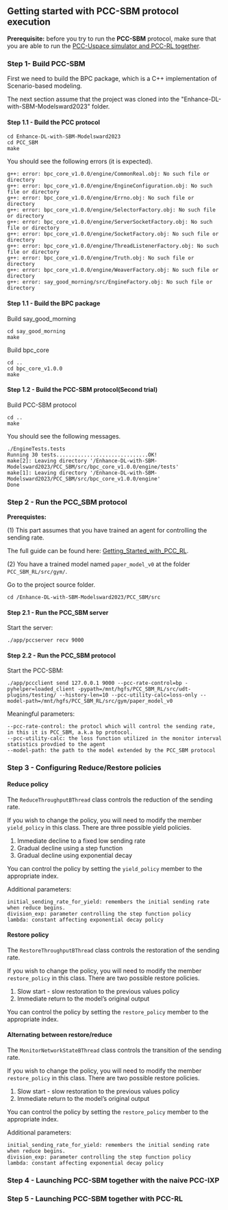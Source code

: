 ## Getting started with PCC-SBM protocol execution

**Prerequisite:** before you try to run the **PCC-SBM** protocol, make sure that you are able to 
run the [PCC-Uspace simulator and PCC-RL together](https://github.com/adielashrov/Enhance-DL-with-SBM-Modelsward2023/blob/main/PCC_SBM/GettingStarted_with_PCC_RL_PCC_Uspace.md).

### Step 1- Build PCC-SBM

First we need to build the BPC package, which is a C++ implementation of Scenario-based modeling.

The next section assume that the project was cloned into the "Enhance-DL-with-SBM-Modelsward2023" folder.

<!--TODO - copy the engineFactory file-->

#### Step 1.1 - Build the PCC protocol

```
cd Enhance-DL-with-SBM-Modelsward2023
cd PCC_SBM
make
```

You should see the following errors (it is expected).

```
g++: error: bpc_core_v1.0.0/engine/CommonReal.obj: No such file or directory
g++: error: bpc_core_v1.0.0/engine/EngineConfiguration.obj: No such file or directory
g++: error: bpc_core_v1.0.0/engine/Errno.obj: No such file or directory
g++: error: bpc_core_v1.0.0/engine/SelectorFactory.obj: No such file or directory
g++: error: bpc_core_v1.0.0/engine/ServerSocketFactory.obj: No such file or directory
g++: error: bpc_core_v1.0.0/engine/SocketFactory.obj: No such file or directory
g++: error: bpc_core_v1.0.0/engine/ThreadListenerFactory.obj: No such file or directory
g++: error: bpc_core_v1.0.0/engine/Truth.obj: No such file or directory
g++: error: bpc_core_v1.0.0/engine/WeaverFactory.obj: No such file or directory
g++: error: say_good_morning/src/EngineFactory.obj: No such file or directory
```

#### Step 1.1 - Build the BPC package

Build say_good_morning
```
cd say_good_morning
make
```

Build bpc_core
```
cd ..
cd bpc_core_v1.0.0
make
```

#### Step 1.2 - Build the PCC-SBM protocol(Second trial)

Build PCC-SBM protocol
```
cd ..
make
```
You should see the following messages.

```
./EngineTests.tests
Running 30 tests..............................OK!
make[2]: Leaving directory '/Enhance-DL-with-SBM-Modelsward2023/PCC_SBM/src/bpc_core_v1.0.0/engine/tests'
make[1]: Leaving directory '/Enhance-DL-with-SBM-Modelsward2023/PCC_SBM/src/bpc_core_v1.0.0/engine'
Done
```

### Step 2 - Run the PCC_SBM protocol

**Prerequistes:** 

(1) This part assumes that you have trained an agent for controlling the sending rate.

The full guide can be found here:  [Getting_Started_with_PCC_RL](https://github.com/adielashrov/Enhance-DL-with-SBM-Modelsward2023/blob/main/PCC_SBM/GettingStarted_with_PCC_RL_PCC_Uspace.md).

(2) You have a trained model named  ```paper_model_v0``` at the folder ```PCC_SBM_RL/src/gym/```.

Go to the project source folder.
```
cd /Enhance-DL-with-SBM-Modelsward2023/PCC_SBM/src
```

#### Step 2.1 - Run the PCC_SBM server

Start the server:
```
./app/pccserver recv 9000
```

#### Step 2.2 - Run the PCC_SBM protocol

Start the PCC-SBM:
```
./app/pccclient send 127.0.0.1 9000 --pcc-rate-control=bp -pyhelper=loaded_client -pypath=/mnt/hgfs/PCC_SBM_RL/src/udt-plugins/testing/ --history-len=10 --pcc-utility-calc=loss-only --model-path=/mnt/hgfs/PCC_SBM_RL/src/gym/paper_model_v0
```

Meaningful parameters:
```
--pcc-rate-control: the protocl which will control the sending rate, in this it is PCC_SBM, a.k.a bp protocol.
--pcc-utility-calc: the loss function utilized in the monitor interval statistics provdied to the agent
--model-path: the path to the model extended by the PCC_SBM protocol 
```

### Step 3 - Configuring Reduce/Restore policies 

#### Reduce policy

The ```ReduceThroughputBThread``` class controls the reduction of the sending rate.

If you wish to change the policy, you will need to modify the member ```yield_policy``` in this class.
There are three possible yield policies.
1. Immediate decline to a fixed low sending rate
2. Gradual decline using a step function
3. Gradual decline using exponential decay

You can control the policy by setting the ```yield_policy``` member to the appropriate index.

Additional parameters:
```
initial_sending_rate_for_yield: remembers the initial sending rate when reduce begins.
division_exp: parameter controlling the step function policy
lambda: constant affecting exponential decay policy
```

#### Restore policy

The ```RestoreThroughputBThread``` class controls the restoration of the sending rate.

If you wish to change the policy, you will need to modify the member ```restore_policy``` in this class.
There are two possible restore policies.
1. Slow start - slow restoration to the previous values policy
2. Immediate return to the model’s original output

You can control the policy by setting the ```restore_policy``` member to the appropriate index.

#### Alternating between restore/reduce

The ```MonitorNetworkStateBThread``` class controls the transition  of the sending rate.

If you wish to change the policy, you will need to modify the member ```restore_policy``` in this class.
There are two possible restore policies.
1. Slow start - slow restoration to the previous values policy
2. Immediate return to the model’s original output

You can control the policy by setting the ```restore_policy``` member to the appropriate index.


Additional parameters:
```
initial_sending_rate_for_yield: remembers the initial sending rate when reduce begins.
division_exp: parameter controlling the step function policy
lambda: constant affecting exponential decay policy
```

### Step 4 - Launching PCC-SBM together with the naive PCC-IXP

### Step 5 - Launching PCC-SBM together with PCC-RL


